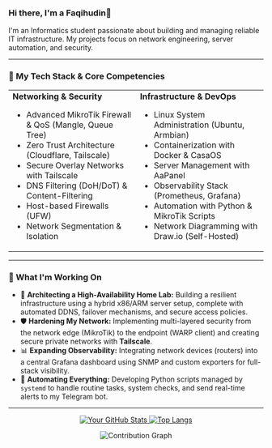 ### Hi there, I'm a Faqihudin👋

I'm an Informatics student passionate about building and managing reliable IT infrastructure. My projects focus on network engineering, server automation, and security.

---

### 🔧 My Tech Stack & Core Competencies

<table>
  <tr>
    <td valign="top" width="50%">
      <strong>Networking & Security</strong>
      <ul>
        <li>Advanced MikroTik Firewall & QoS (Mangle, Queue Tree)</li>
        <li>Zero Trust Architecture (Cloudflare, Tailscale)</li>
        <li>Secure Overlay Networks with Tailscale</li>
        <li>DNS Filtering (DoH/DoT) & Content-Filtering</li>
        <li>Host-based Firewalls (UFW)</li>
        <li>Network Segmentation & Isolation</li>
      </ul>
    </td>
    <td valign="top" width="50%">
      <strong>Infrastructure & DevOps</strong>
      <ul>
        <li>Linux System Administration (Ubuntu, Armbian)</li>
        <li>Containerization with Docker & CasaOS</li>
        <li>Server Management with AaPanel</li>
        <li>Observability Stack (Prometheus, Grafana)</li>
        <li>Automation with Python & MikroTik Scripts</li>
        <li>Network Diagramming with Draw.io (Self-Hosted)</li>
      </ul>
    </td>
  </tr>
</table>

---

### 🌱 What I'm Working On

- 🔭 **Architecting a High-Availability Home Lab:** Building a resilient infrastructure using a hybrid x86/ARM server setup, complete with automated DDNS, failover mechanisms, and secure access policies.
- 🛡️ **Hardening My Network:** Implementing multi-layered security from the network edge (MikroTik) to the endpoint (WARP client) and creating secure private networks with **Tailscale**.
- 📊 **Expanding Observability:** Integrating network devices (routers) into a central Grafana dashboard using SNMP and custom exporters for full-stack visibility.
- 🤖 **Automating Everything:** Developing Python scripts managed by `systemd` to handle routine tasks, system checks, and send real-time alerts to my Telegram bot.

---

<p align="center">
  <a href="https://github.com/faqihudin703">
    <img src="https://github-readme-stats.vercel.app/api?username=faqihudin703&show_icons=true&theme=dracula&count_private=true&include_all_commits=true" alt="Your GitHub Stats" />
  </a>
  <a href="https://github.com/faqihudin703">
    <img src="https://github-readme-stats.vercel.app/api/top-langs/?username=faqihudin703&layout=compact&theme=dracula" alt="Top Langs" />
  </a>
</p>
<p align="center">
  <img src="https://github-readme-activity-graph.vercel.app/graph?username=faqihudin703&theme=react-dark&hide_border=true&area=true" alt="Contribution Graph" />
</p>
